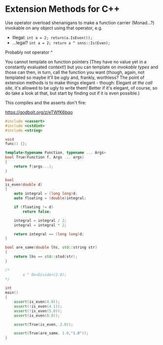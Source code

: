 # Extension Methods for C++

Use operator overload shenanigans to make a function carrier (Monad...?) invokable on any object using that operator, e.g.

- Illegal: `int a = 2; return(a.IsEven());`
- ...legal? `int a = 2; return a ^ snns::Is(Even);`

Probably not operator ^

You cannot template on function pointers (They have no value yet in a constantly evaluated context!) but you can template on *invokable types* and those can then, in turn, call the function you want (though, again, not templated so maybe it'll be ugly and, frankly, worthless? The point of extension methods is to make things elegant - though: Elegant *at the call site*, it's allowed to be ugly to write them! Better if it's elegant, of course, so do take a look at that, but start by finding out if it is even possible.)

This compiles and the asserts don't fire:

https://godbolt.org/z/eTWfK6bqo

```c++
#include <cassert>
#include <cstdint>
#include <string>

void
func() {};

template<typename Function, typename ... Args>
bool True(Function f, Args ... args)
{
    return f(args...);
}

bool
is_even(double d)
{
    auto integral = (long long)d;
    auto floating = (double)integral;

    if (floating != d)
        return false;

    integral = integral / 2;
    integral = integral * 2;

    return integral == (long long)d;
}

bool are_same(double lhs, std::string str)
{
    return lhs == std::stod(str);
}

/*
        a ^ Do<Divide>(2.0);
*/

int
main()
{
    assert(is_even(4.0));
    assert(!is_even(4.1));
    assert(!is_even(5.0));
    assert(is_even(0.0));

    assert(True(is_even, 2.0));

    assert(True(are_same, 1.0,"1.0"));
}
```